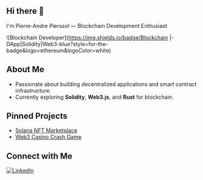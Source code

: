 ## Hi there 👋
I'm Pierre-Andre Pierssol — Blockchain Development Enthusiast

![Blockchain Developer](https://img.shields.io/badge/Blockchain |-DApp|Solidity|Web3-blue?style=for-the-badge&logo=ethereum&logoColor=white)

## About Me
- Passionate about building decentralized applications and smart contract infrastructure.
- Currently exploring **Solidity**, **Web3.js**, and **Rust** for blockchain.

## Pinned Projects
- [Solana NFT Marketplace](https://github.com/PierreAndre8099/Solana-NFT-Marketplace-by-CandyMachine)
- [Web3 Casino Crash Game](https://github.com/PierreAndre8099/Web3-Casino-Crash-Game)
<!-- - [Your DApp UI](link) — Description -->


## Connect with Me
[![LinkedIn](https://img.shields.io/badge/-LinkedIn-0e76a8?style=for-the-badge&logo=LinkedIn&logoColor=white)](https://www.linkedin.com/in/pierre-andre-172a9a34)  
